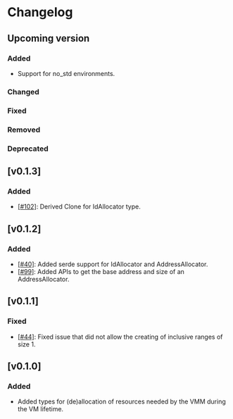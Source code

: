 # Changelog

## Upcoming version

### Added

- Support for no_std environments.

### Changed
### Fixed
### Removed
### Deprecated

## [v0.1.3]

### Added 

- [[#102]](https://github.com/rust-vmm/vm-allocator/pull/102): Derived
  Clone for IdAllocator type.

## [v0.1.2]

### Added

- [[#40]](https://github.com/rust-vmm/vm-allocator/pull/40): Added serde
  support for IdAllocator and AddressAllocator.
- [[#99]](https://github.com/rust-vmm/vm-allocator/pull/99): Added APIs to
  get the base address and size of an AddressAllocator.

## [v0.1.1]

### Fixed

- [[#44]](https://github.com/rust-vmm/vm-allocator/pull/44): Fixed issue that
  did not allow the creating of inclusive ranges of size 1.

## [v0.1.0]

### Added

- Added types for (de)allocation of resources needed by the VMM during the VM
  lifetime.
